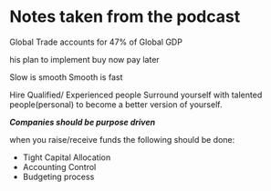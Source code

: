 # Notes taken from the podcast

Global Trade accounts for 47% of Global GDP

his plan to implement buy now pay later

Slow is smooth Smooth is fast

Hire Qualified/ Experienced people
Surround yourself with talented people(personal) to become a better version of yourself.

***Companies should be purpose driven***

when you raise/receive funds the following should be done:
- Tight Capital Allocation
- Accounting Control
- Budgeting process